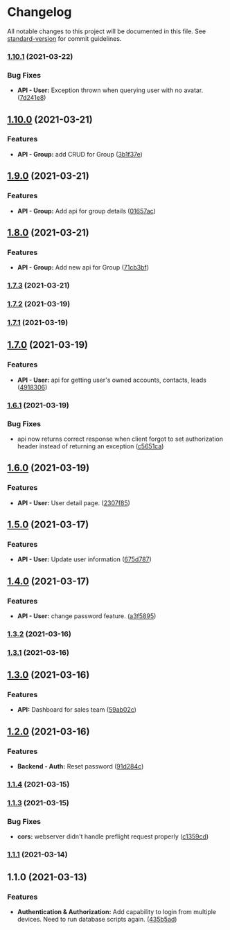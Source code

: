 # Changelog

All notable changes to this project will be documented in this file. See [standard-version](https://github.com/conventional-changelog/standard-version) for commit guidelines.

### [1.10.1](https://github.com/auditt98/VaniCRM/compare/v1.10.0...v1.10.1) (2021-03-22)


### Bug Fixes

* **API - User:** Exception thrown when querying user with no avatar. ([7d241e8](https://github.com/auditt98/VaniCRM/commit/7d241e8426298fa27fee0c81d15cfebea4d615fc))

## [1.10.0](https://github.com/auditt98/VaniCRM/compare/v1.9.0...v1.10.0) (2021-03-21)


### Features

* **API - Group:** add CRUD for Group ([3b1f37e](https://github.com/auditt98/VaniCRM/commit/3b1f37e07c7750f746c08c6991421a1dc0aaa5ee))

## [1.9.0](https://github.com/auditt98/VaniCRM/compare/v1.8.0...v1.9.0) (2021-03-21)


### Features

* **API - Group:** Add api for group details ([01657ac](https://github.com/auditt98/VaniCRM/commit/01657ac21d0af6ecf61400d066840d0e213d21b0))

## [1.8.0](https://github.com/auditt98/VaniCRM/compare/v1.7.3...v1.8.0) (2021-03-21)


### Features

* **API - Group:** Add new api for Group ([71cb3bf](https://github.com/auditt98/VaniCRM/commit/71cb3bf98b8f2afe4385543a0b43b13657b9ee7f))

### [1.7.3](https://github.com/auditt98/VaniCRM/compare/v1.7.2...v1.7.3) (2021-03-21)

### [1.7.2](https://github.com/auditt98/VaniCRM/compare/v1.7.1...v1.7.2) (2021-03-19)

### [1.7.1](https://github.com/auditt98/VaniCRM/compare/v1.7.0...v1.7.1) (2021-03-19)

## [1.7.0](https://github.com/auditt98/VaniCRM/compare/v1.6.1...v1.7.0) (2021-03-19)


### Features

* **API - User:** api for getting user's owned accounts, contacts, leads ([4918306](https://github.com/auditt98/VaniCRM/commit/4918306531cfab19aa17647f42e7cb64f7cb1874))

### [1.6.1](https://github.com/auditt98/VaniCRM/compare/v1.6.0...v1.6.1) (2021-03-19)


### Bug Fixes

* api now returns correct response when client forgot to set authorization header instead of returning an exception ([c5651ca](https://github.com/auditt98/VaniCRM/commit/c5651ca6329c1289e92f474ccf6927c8a884bfdc))

## [1.6.0](https://github.com/auditt98/VaniCRM/compare/v1.5.0...v1.6.0) (2021-03-19)


### Features

* **API - User:** User detail page. ([2307f85](https://github.com/auditt98/VaniCRM/commit/2307f854efb1b085131c38825383114c7c784002))

## [1.5.0](https://github.com/auditt98/VaniCRM/compare/v1.4.0...v1.5.0) (2021-03-17)


### Features

* **API - User:** Update user information ([675d787](https://github.com/auditt98/VaniCRM/commit/675d787d269932e6a633ddc9b0573618f7be909a))

## [1.4.0](https://github.com/auditt98/VaniCRM/compare/v1.3.2...v1.4.0) (2021-03-17)


### Features

* **API - User:** change password feature. ([a3f5895](https://github.com/auditt98/VaniCRM/commit/a3f5895ca00c5b052f6e3c9c36a24cea9dd623b8))

### [1.3.2](https://github.com/auditt98/VaniCRM/compare/v1.3.1...v1.3.2) (2021-03-16)

### [1.3.1](https://github.com/auditt98/VaniCRM/compare/v1.3.0...v1.3.1) (2021-03-16)

## [1.3.0](https://github.com/auditt98/VaniCRM/compare/v1.2.0...v1.3.0) (2021-03-16)


### Features

* **API:** Dashboard for sales team ([59ab02c](https://github.com/auditt98/VaniCRM/commit/59ab02cd03a8964c60189a681d4b282270844d22))

## [1.2.0](https://github.com/auditt98/VaniCRM/compare/v1.1.4...v1.2.0) (2021-03-16)


### Features

* **Backend - Auth:** Reset password ([91d284c](https://github.com/auditt98/VaniCRM/commit/91d284c7d4d6faaa563e6b167aff45a894f5ed43))

### [1.1.4](https://github.com/auditt98/VaniCRM/compare/v1.1.3...v1.1.4) (2021-03-15)

### [1.1.3](https://github.com/auditt98/VaniCRM/compare/v1.1.2...v1.1.3) (2021-03-15)


### Bug Fixes

* **cors:** webserver didn't handle preflight request properly ([c1359cd](https://github.com/auditt98/VaniCRM/commit/c1359cdcceb40b0245d6cf42df4884f6c370dc0e))

### [1.1.1](https://github.com/auditt98/VaniCRM/compare/v1.1.0...v1.1.1) (2021-03-14)

## 1.1.0 (2021-03-13)


### Features

* **Authentication & Authorization:** Add capability to login from multiple devices. Need to run database scripts again. ([435b5ad](https://github.com/auditt98/VaniCRM/commit/435b5ada8d6af0e9218ad6796ca6ff4b713c2dcf))

